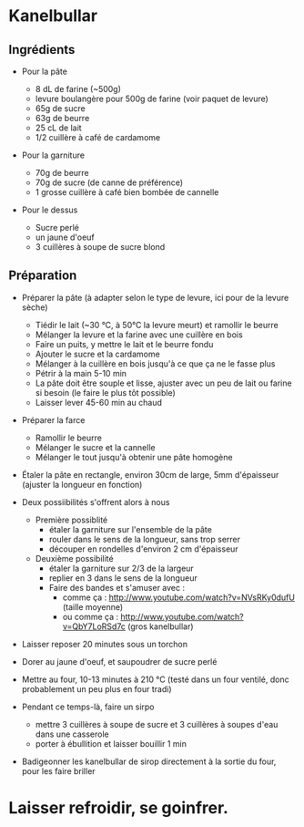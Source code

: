 Kanelbullar
=============


Ingrédients
-----------

+ Pour la pâte
    * 8 dL de farine (~500g)
    * levure boulangère pour 500g de farine (voir paquet de levure)
    * 65g de sucre
    * 63g de beurre
    * 25 cL de lait
    * 1/2 cuillère à café de cardamome

+ Pour la garniture
    * 70g de beurre
    * 70g de sucre (de canne de préférence)
    * 1 grosse cuillère à café bien bombée de cannelle

+ Pour le dessus
    * Sucre perlé
    * un jaune d'oeuf
    * 3 cuillères à soupe de sucre blond


Préparation
-----------

+ Préparer la pâte (à adapter selon le type de levure, ici pour de la levure sèche)
    * Tiédir le lait (~30 °C, à 50°C la levure meurt) et ramollir le beurre
    * Mélanger la levure et la farine avec une cuillère en bois
    * Faire un puits, y mettre le lait et le beurre fondu
    * Ajouter le sucre et la cardamome
    * Mélanger à la cuillère en bois jusqu'à ce que ça ne le fasse plus
    * Pétrir à la main 5-10 min
    * La pâte doit être souple et lisse, ajuster avec un peu de lait ou farine si besoin (le faire le plus tôt possible)
    * Laisser lever 45-60 min au chaud

+ Préparer la farce
    * Ramollir le beurre
    * Mélanger le sucre et la cannelle
    * Mélanger le tout jusqu'à obtenir une pâte homogène

+ Étaler la pâte en rectangle, environ 30cm de large, 5mm d'épaisseur (ajuster la longueur en fonction)

+ Deux possiibilités s'offrent alors à nous
    * Première possiblité
        - étaler la garniture sur l'ensemble de la pâte
        - rouler dans le sens de la longueur, sans trop serrer
        - découper en rondelles d'environ 2 cm d'épaisseur
    * Deuxième possibilité
        - étaler la garniture sur 2/3 de la largeur
        - replier en 3 dans le sens de la longueur
        - Faire des bandes et s'amuser avec : 
            - comme ça : http://www.youtube.com/watch?v=NVsRKy0dufU (taille moyenne)
            - ou comme ça : http://www.youtube.com/watch?v=QbY7LoRSd7c (gros kanelbullar)

+ Laisser reposer 20 minutes sous un torchon
+ Dorer au jaune d'oeuf, et saupoudrer de sucre perlé
+ Mettre au four, 10-13 minutes à 210 °C (testé dans un four ventilé, donc probablement un peu plus en four tradi)
+ Pendant ce temps-là, faire un sirpo
    * mettre 3 cuillères à soupe de sucre et 3 cuillères à soupes d'eau dans une casserole
    * porter à ébullition et laisser bouillir 1 min
+ Badigeonner les kanelbullar de sirop directement à la sortie du four, pour les faire briller

# Laisser refroidir, se goinfrer.
